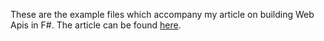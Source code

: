 These are the example files which accompany my article on building Web Apis in F#. The article can be found [here](https://thatstatsguy.github.io/blog/2023/Asp-Net-Controller-Class-Differences/).